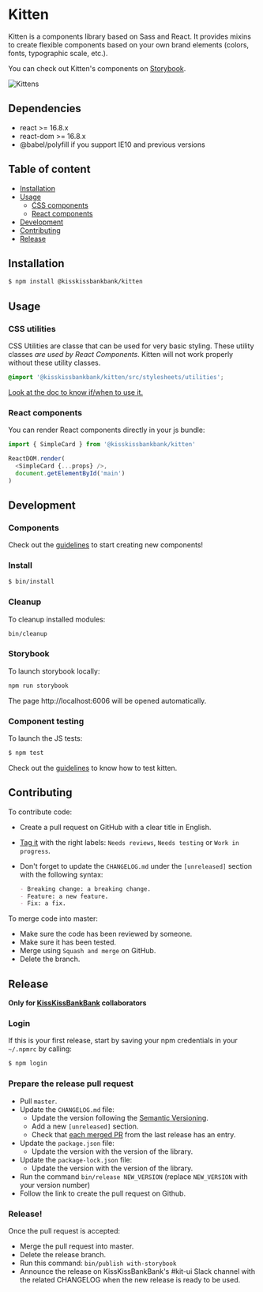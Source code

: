 # Kitten

Kitten is a components library based on Sass and React. It provides mixins to
create flexible components based on your own brand elements (colors, fonts,
typographic scale, etc.).

You can check out Kitten's components on
[Storybook](https://kisskissbankbank.github.io/kitten/).

![Kittens](http://i.imgur.com/EbGhfDH.gif)

## Dependencies

- react >= 16.8.x
- react-dom >= 16.8.x
- @babel/polyfill if you support IE10 and previous versions

## Table of content

- [Installation](#installation)
- [Usage](#usage)
  - [CSS components](#css-components)
  - [React components](#react-components)
- [Development](#development)
- [Contributing](#contributing)
- [Release](#release)

## Installation

```sh
$ npm install @kisskissbankbank/kitten
```

## Usage

### CSS utilities

CSS Utilities are classe that can be used for very basic styling. These utility classes *are used by React Components*. Kitten will not work properly without these utility classes.

```scss
@import '@kisskissbankbank/kitten/src/stylesheets/utilities';
```

[Look at the doc to know if/when to use it.](https://kitten.vercel.app/?path=/story/documentation-usage-using-utilities--page)

### React components

You can render React components directly in your js bundle:

```js
import { SimpleCard } from '@kisskissbankbank/kitten'

ReactDOM.render(
  <SimpleCard {...props} />,
  document.getElementById('main')
)
```

## Development

### Components

Check out the [guidelines](../../wiki/Contribution-guidelines) to start
creating new components!

### Install

```sh
$ bin/install
```

### Cleanup

To cleanup installed modules:

```sh
bin/cleanup
```

### Storybook

To launch storybook locally:

```sh
npm run storybook
```

The page http://localhost:6006 will be opened automatically.

### Component testing

To launch the JS tests:

```sh
$ npm test
```

Check out the [guidelines](../../wiki/Component-testing) to know how to test kitten.

## Contributing

To contribute code:

- Create a pull request on GitHub with a clear title in English.
- [Tag it](https://github.com/KissKissBankBank/kitten/wiki/Contribution-guidelines#labels-on-pull-request)
  with the right labels: `Needs reviews`, `Needs testing` or `Work in progress`.
- Don't forget to update the `CHANGELOG.md` under the `[unreleased]` section
  with the following syntax:

  ```md
  - Breaking change: a breaking change.
  - Feature: a new feature.
  - Fix: a fix.
  ```

To merge code into master:

- Make sure the code has been reviewed by someone.
- Make sure it has been tested.
- Merge using `Squash and merge` on GitHub.
- Delete the branch.

## Release

**Only for [KissKissBankBank](https://github.com/KissKissBankBank)
collaborators**

### Login

If this is your first release, start by saving your npm credentials in
your `~/.npmrc` by calling:

```sh
$ npm login
```

### Prepare the release pull request

- Pull `master`.
- Update the `CHANGELOG.md` file:
  * Update the version following the [Semantic Versioning](http://semver.org/).
  * Add a new `[unreleased]` section.
  * Check that [each merged
    PR](https://github.com/KissKissBankBank/kitten/commits/master)
    from the last release has an entry.
- Update the `package.json` file:
  * Update the version with the version of the library.
- Update the `package-lock.json` file:
  * Update the version with the version of the library.
- Run the command `bin/release NEW_VERSION`
  (replace `NEW_VERSION` with your version number)
- Follow the link to create the pull request on Github.

### Release!

Once the pull request is accepted:

- Merge the pull request into master.
- Delete the release branch.
- Run this command: `bin/publish with-storybook`
- Announce the release on KissKissBankBank's #kit-ui Slack channel 
  with the related CHANGELOG when the new release is ready to be used.

